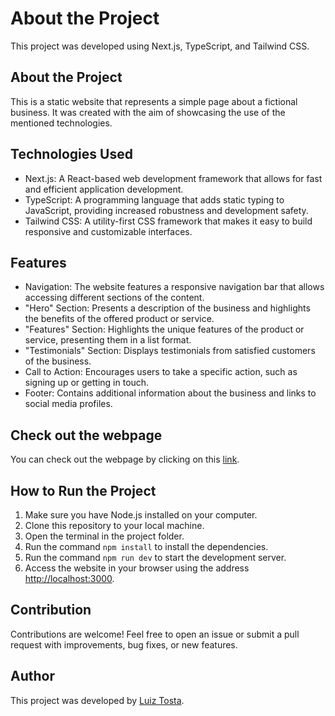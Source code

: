 <h1>About the Project</h1>
  <p>This project was developed using Next.js, TypeScript, and Tailwind CSS.</p>
  <h2>About the Project</h2>
  <p>This is a static website that represents a simple page about a fictional business. It was created with the aim of showcasing the use of the mentioned technologies.</p>
  <h2>Technologies Used</h2>
  <ul>
    <li>Next.js: A React-based web development framework that allows for fast and efficient application development.</li>
    <li>TypeScript: A programming language that adds static typing to JavaScript, providing increased robustness and development safety.</li>
    <li>Tailwind CSS: A utility-first CSS framework that makes it easy to build responsive and customizable interfaces.</li>
  </ul>
  <h2>Features</h2>
  <ul>
    <li>Navigation: The website features a responsive navigation bar that allows accessing different sections of the content.</li>
    <li>"Hero" Section: Presents a description of the business and highlights the benefits of the offered product or service.</li>
    <li>"Features" Section: Highlights the unique features of the product or service, presenting them in a list format.</li>
    <li>"Testimonials" Section: Displays testimonials from satisfied customers of the business.</li>
    <li>Call to Action: Encourages users to take a specific action, such as signing up or getting in touch.</li>
    <li>Footer: Contains additional information about the business and links to social media profiles.</li>
  </ul>
   <h2>Check out the webpage</h2>
    <p>You can check out the webpage by clicking on this <a target="_blank" rel="noreferrer" href="https://64693f3faf410b6cef767d06--flourishing-mooncake-a0243a.netlify.app/">link</a>.
  <h2>How to Run the Project</h2>
  <ol>
    <li>Make sure you have Node.js installed on your computer.</li>
    <li>Clone this repository to your local machine.</li>
    <li>Open the terminal in the project folder.</li>
    <li>Run the command <code>npm install</code> to install the dependencies.</li>
    <li>Run the command <code>npm run dev</code> to start the development server.</li>
    <li>Access the website in your browser using the address <a href="http://localhost:3000">http://localhost:3000</a>.</li>
  </ol>
  <h2>Contribution</h2>
  <p>Contributions are welcome! Feel free to open an issue or submit a pull request with improvements, bug fixes, or new features.</p>
  <h2>Author</h2>
  <p>This project was developed by <a href="https://www.linkedin.com/in/lfilipets/" target="_blank">Luiz Tosta</a>.</p>

